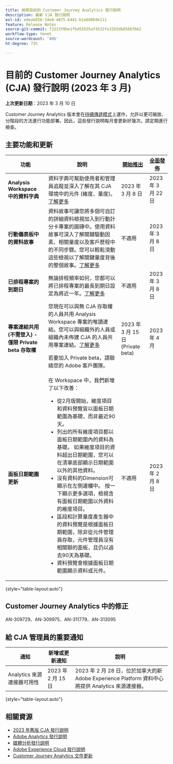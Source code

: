 ```yaml
---
title: 檢視目前的 Customer Journey Analytics 發行說明
description: 最新 CJA 發行說明
exl-id: e8eab856-34e0-4875-b441-b1e680b9e111
feature: Release Notes
source-git-commit: f3233f0be1fb455535af4532fe32b5db8560fb62
workflow-type: tm+mt
source-wordcount: '495'
ht-degree: 72%

---
```


# 目前的 Customer Journey Analytics (CJA) 發行說明 (2023 年 3 月)

**上次更新日期**：2023 年 3 月 10 日

Customer Journey Analytics 版本會在[持續傳遞模式](releases.md)上運作，允許以更可縮放、分階段的方法進行功能部署。因此，這些發行說明每月會更新好幾次。請定期進行檢查。

## 主要功能和更新

| 功能 | 說明 | [開始推出](/help/release-notes/releases.md) | [全面發佈](/help/release-notes/releases.md) |
| ----------- | ---------- | ----- | --- |
| **Analysis Workspace 中的資料字典** | 資料字典可幫助使用者和管理員追蹤並深入了解在其 CJA 環境中的元件 (維度、量度)。[了解更多](/help/components/data-dictionary/data-dictionary-overview.md) | 2023 年 3 月 8 日 | 2023 年 3 月 22 日 |
| **行動儀表板中的資料故事** | 資料故事可讓您將多個可自訂的詳細資料檢視加入到行動計分卡專案的圖磚中。使用資料故事可深入了解關鍵驅動因素、相關量度以及客戶歷程中的不同步驟。您可以輕鬆滑動這些檢視以了解關鍵量度背後的整個故事。[了解更多](/help/mobile-app/create-scorecard.md#create-data-story) | 不適用 | 2023 年 3 月 8 日 |
| **已排程專案的到期日** | 無論排程頻率如何，您都可以將已排程專案的最長到期日設定為將近一年。[了解更多](/help/analysis-workspace/curate-share/t-schedule-report.md) | 不適用 | 2023 年 3 月 8 日 |
| **專案連結共用 (不需登入) - 僅限 Private beta 存取權** | 您現在可以與無 CJA 存取權的人員共用 Analysis Workspace 專案的唯讀連結。您可以與組織外的人員或組織內未佈建 CJA 的人員共用專案連結。[了解更多](/help/analysis-workspace/curate-share/share-projects.md)<p>若要加入 Private beta，請聯絡您的 Adobe 客戶團隊。 | 2023 年 3 月 15 日 (Private beta) | 2023 年 4 月 |
| **面板日期範圍更新** | 在 Workspace 中，我們新增了以下改善：<ul><li>從2月版開始，維度項目和資料預覽皆以面板日期範圍為基礎，而非最近90天。 </li><li>列出的所有維度項目都以面板日期範圍內的資料為基礎。 如果維度項目的資料超出日期範圍，您可以在清單底部顯示日期範圍以外的其他資料。</li><li>沒有資料的Dimension可顯示在左側邊欄中。 按一下顯示更多選項，檢視含有面板日期範圍以外資料的維度項目。</li><li>區段和計算量度產生器中的資料預覽是根據面板日期範圍，除非從元件管理員存取，元件管理員沒有相關聯的面板，且仍以過去90天為基礎。</li><li>資料預覽會根據面板日期範圍顯示資料或元件。</li></ul> | 不適用 | 2023 年 2 月 8 日 |

{style="table-layout:auto"}

## Customer Journey Analytics 中的修正

AN-309729、AN-309975、AN-311779、AN-313095

## 給 CJA 管理員的重要通知

| 通知 | 新增或更新通知 | 說明 |
| --- | --- | --- |
| Analytics 來源連接器可用性 | 2023 年 2 月 15 日 | 2023 年 2 月 28 日，位於加拿大的新 Adobe Experience Platform 資料中心將提供 Analytics 來源連接器。 |

{style="table-layout:auto"}

## 相關資源

* [2023 年舊版 CJA 發行說明](/help/release-notes/2023.md)
* [Adobe Analytics 發行說明](https://experienceleague.adobe.com/docs/analytics/release-notes/latest.html?lang=zh-Hant)
* [媒體分析發行說明](https://experienceleague.adobe.com/docs/media-analytics/using/additional-resources/release-notes.html?lang=zh-Hant)
* [Adobe Experience Cloud 發行說明](https://experienceleague.adobe.com/docs/release-notes/experience-cloud/current.html?lang=zh-Hant)
* [Customer Journey Analytics 文件更新](/help/release-notes/doc-changes.md)
